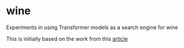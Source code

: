 # wine
Experiments in using Transformer models as a search engine for wine

This is initially based on the work from this
[article](https://towardsdatascience.com/the-auto-sommelier-how-to-implement-huggingface-transformers-and-build-a-search-engine-9e0f401b1bda)

